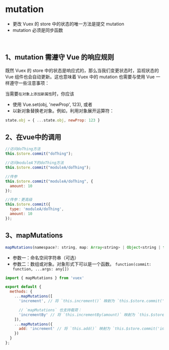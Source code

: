 # mutation
- 更改 Vuex 的 store 中的状态的唯一方法是提交 mutation
- mutation 必须是同步函数

<br>

## 1、mutation 需遵守 Vue 的响应规则
既然 Vuex 的 store 中的状态是响应式的，那么当我们变更状态时，监视状态的 Vue 组件也会自动更新。这也意味着 Vuex 中的 mutation 也需要与使用 Vue 一样遵守一些注意事项：

当需要`在对象上添加新属性`时，你应该

- 使用 Vue.set(obj, 'newProp', 123), 或者
- 以新对象替换老对象。例如，利用对象展开运算符：
```js
state.obj = { ...state.obj, newProp: 123 }
```


## 2、在vue中的调用
```js
//访问doThing方法
this.$store.commit("doThing");

//访问moduleA下的doThing方法
this.$store.commit("moduleA/doThing");

//传参
this.$store.commit("moduleA/doThing", {
  amount: 10
});

//传参：更高级
this.$store.commit({
  type: 'moduleA/doThing',
  amount: 10
});
```

## 3、mapMutations

```js
mapMutations(namespace?: string, map: Array<string> | Object<string | function>): Object
```
- 参数一：命名空间字符串（可选）
- 参数二：数组或对象。对象形式下可以是一个函数。 `function(commit: function, ...args: any[])`

```js
import { mapMutations } from 'vuex'

export default {
  methods: {
    ...mapMutations([
      'increment', // 将 `this.increment()` 映射为 `this.$store.commit('increment')`

      // `mapMutations` 也支持载荷：
      'incrementBy' // 将 `this.incrementBy(amount)` 映射为 `this.$store.commit('incrementBy', amount)`
    ]),
    ...mapMutations({
      add: 'increment' // 将 `this.add()` 映射为 `this.$store.commit('increment')`
    })
  }
};
```
